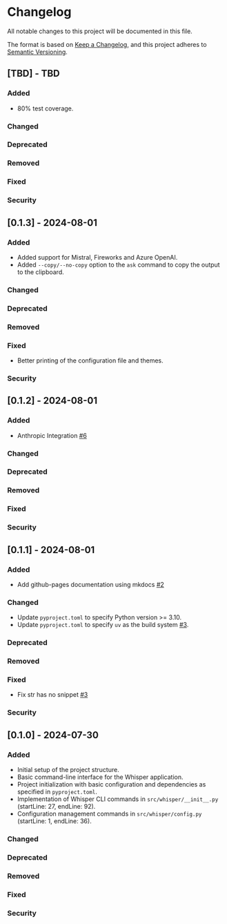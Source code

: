 # Changelog

All notable changes to this project will be documented in this file.

The format is based on [Keep a Changelog](https://keepachangelog.com/en/1.0.0/),
and this project adheres to [Semantic Versioning](https://semver.org/spec/v2.0.0.html).

## [TBD] - TBD

### Added

- 80% test coverage.

### Changed

### Deprecated

### Removed

### Fixed

### Security

## [0.1.3] - 2024-08-01

### Added

- Added support for Mistral, Fireworks and Azure OpenAI.
- Added `--copy/--no-copy` option to the `ask` command to copy the output to the clipboard.

### Changed

### Deprecated

### Removed

### Fixed

- Better printing of the configuration file and themes.

### Security


## [0.1.2] - 2024-08-01

### Added

- Anthropic Integration [#6](https://github.com/syn54x/just-whisper/pull/6)

### Changed

### Deprecated

### Removed

### Fixed

### Security

## [0.1.1] - 2024-08-01

### Added

- Add github-pages documentation using mkdocs [#2](https://github.com/syn54x/just-whisper/pull/2)


### Changed

- Update `pyproject.toml` to specify Python version >= 3.10.
- Update `pyproject.toml` to specify `uv` as the build system [#3](https://github.com/syn54x/just-whisper/pull/3).

### Deprecated

### Removed

### Fixed

- Fix str has no snippet [#3](https://github.com/syn54x/just-whisper/issues/3)

### Security

## [0.1.0] - 2024-07-30

### Added

- Initial setup of the project structure.
- Basic command-line interface for the Whisper application.
- Project initialization with basic configuration and dependencies as specified in `pyproject.toml`.
- Implementation of Whisper CLI commands in `src/whisper/__init__.py` (startLine: 27, endLine: 92).
- Configuration management commands in `src/whisper/config.py` (startLine: 1, endLine: 36).

### Changed

### Deprecated

### Removed

### Fixed

### Security
